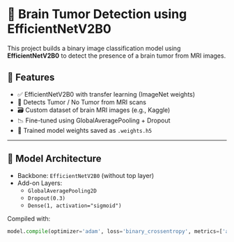 # 🧠 Brain Tumor Detection using EfficientNetV2B0

This project builds a binary image classification model using **EfficientNetV2B0** to detect the presence of a brain tumor from MRI images.

## 📌 Features

- ✅ EfficientNetV2B0 with transfer learning (ImageNet weights)
- 🧠 Detects Tumor / No Tumor from MRI scans
- 🗃️ Custom dataset of brain MRI images (e.g., Kaggle)
- 📉 Fine-tuned using GlobalAveragePooling + Dropout
- 💾 Trained model weights saved as `.weights.h5`

---

## 🧠 Model Architecture

- Backbone: `EfficientNetV2B0` (without top layer)
- Add-on Layers:
  - `GlobalAveragePooling2D`
  - `Dropout(0.3)`
  - `Dense(1, activation="sigmoid")`

Compiled with:

```python
model.compile(optimizer='adam', loss='binary_crossentropy', metrics=['accuracy'])
